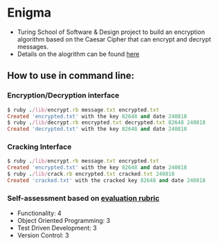 # Enigma

- Turing School of Software & Design project to build an encryption algorithm based on the Caesar Cipher that can encrypt and decrypt messages.
- Details on the alogrithm can be found [here](http://backend.turing.io/module1/projects/enigma/encryption)

## How to use in command line:

### Encryption/Decryption interface
```ruby
$ ruby ./lib/encrypt.rb message.txt encrypted.txt
Created 'encrypted.txt' with the key 82648 and date 240818
$ ruby ./lib/decrypt.rb encrypted.txt decrypted.txt 82648 240818
Created 'decrypted.txt' with the key 82648 and date 240818
```

### Cracking Interface
```ruby
$ ruby ./lib/encrypt.rb message.txt encrypted.txt
Created 'encrypted.txt' with the key 82648 and date 240818
$ ruby ./lib/crack.rb encrypted.txt cracked.txt 240818
Created 'cracked.txt' with the cracked key 82648 and date 240818
```

### Self-assessment based on [evaluation rubric](http://backend.turing.io/module1/projects/enigma/rubric)
- Functionality: 4
- Object Oriented Programming: 3
- Test Driven Development: 3
- Version Control: 3
